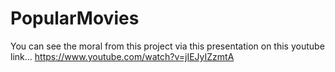 # PopularMovies
You can see the moral from this project via this presentation on this youtube link...
https://www.youtube.com/watch?v=jIEJyIZzmtA

